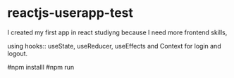# reactjs-userapp-test

I created my first app in react studiyng because I need more frontend skills, 

using hooks::  useState, useReducer, useEffects and Context for login and logout. 

#npm installl
#npm run 
